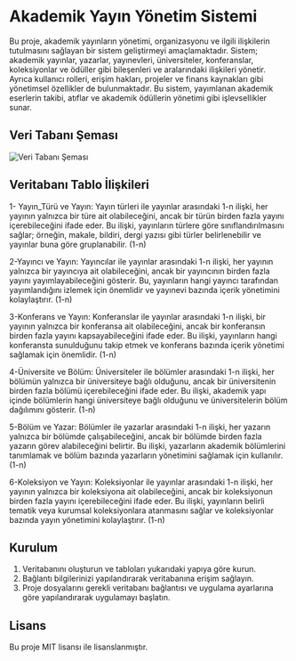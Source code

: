 # Akademik Yayın Yönetim Sistemi

Bu proje, akademik yayınların yönetimi, organizasyonu ve ilgili ilişkilerin tutulmasını sağlayan bir sistem geliştirmeyi amaçlamaktadır. Sistem; akademik yayınlar, yazarlar, yayınevleri, üniversiteler, konferanslar, koleksiyonlar ve ödüller gibi bileşenleri ve aralarındaki ilişkileri yönetir. Ayrıca kullanıcı rolleri, erişim hakları, projeler ve finans kaynakları gibi yönetimsel özellikler de bulunmaktadır. Bu sistem, yayımlanan akademik eserlerin takibi, atıflar ve akademik ödüllerin yönetimi gibi işlevsellikler sunar.

## Veri Tabanı Şeması
![Veri Tabanı Şeması](https://github.com/user-attachments/assets/e2240128-de86-4efd-8279-509c4dcf693f)

## Veritabanı Tablo İlişkileri

1- Yayın_Türü ve Yayın: Yayın türleri ile yayınlar arasındaki 1-n ilişki, her yayının yalnızca bir türe ait olabileceğini, ancak bir türün birden fazla yayını içerebileceğini ifade eder. Bu ilişki, yayınların türlere göre sınıflandırılmasını sağlar; örneğin, makale, bildiri, dergi yazısı gibi türler belirlenebilir ve yayınlar buna göre gruplanabilir. (1-n)

2-Yayıncı ve Yayın: Yayıncılar ile yayınlar arasındaki 1-n ilişki, her yayının yalnızca bir yayıncıya ait olabileceğini, ancak bir yayıncının birden fazla yayını yayımlayabileceğini gösterir. Bu, yayınların hangi yayıncı tarafından yayımlandığını izlemek için önemlidir ve yayınevi bazında içerik yönetimini kolaylaştırır. (1-n)

3-Konferans ve Yayın: Konferanslar ile yayınlar arasındaki 1-n ilişki, bir yayının yalnızca bir konferansa ait olabileceğini, ancak bir konferansın birden fazla yayını kapsayabileceğini ifade eder. Bu ilişki, yayınların hangi konferansta sunulduğunu takip etmek ve konferans bazında içerik yönetimi sağlamak için önemlidir. (1-n)

4-Üniversite ve Bölüm: Üniversiteler ile bölümler arasındaki 1-n ilişki, her bölümün yalnızca bir üniversiteye bağlı olduğunu, ancak bir üniversitenin birden fazla bölümü içerebileceğini ifade eder. Bu ilişki, akademik yapı içinde bölümlerin hangi üniversiteye bağlı olduğunu ve üniversitelerin bölüm dağılımını gösterir. (1-n)

5-Bölüm ve Yazar: Bölümler ile yazarlar arasındaki 1-n ilişki, her yazarın yalnızca bir bölümde çalışabileceğini, ancak bir bölümde birden fazla yazarın görev alabileceğini belirtir. Bu ilişki, yazarların akademik bölümlerini tanımlamak ve bölüm bazında yazarların yönetimini sağlamak için kullanılır. (1-n)

6-Koleksiyon ve Yayın: Koleksiyonlar ile yayınlar arasındaki 1-n ilişki, her yayının yalnızca bir koleksiyona ait olabileceğini, ancak bir koleksiyonun birden fazla yayını içerebileceğini ifade eder. Bu ilişki, yayınların belirli tematik veya kurumsal koleksiyonlara atanmasını sağlar ve koleksiyonlar bazında yayın yönetimini kolaylaştırır. (1-n)

## Kurulum

1. Veritabanını oluşturun ve tabloları yukarıdaki yapıya göre kurun.
2. Bağlantı bilgilerinizi yapılandırarak veritabanına erişim sağlayın.
3. Proje dosyalarını gerekli veritabanı bağlantısı ve uygulama ayarlarına göre yapılandırarak uygulamayı başlatın.

## Lisans
Bu proje MIT lisansı ile lisanslanmıştır. 

